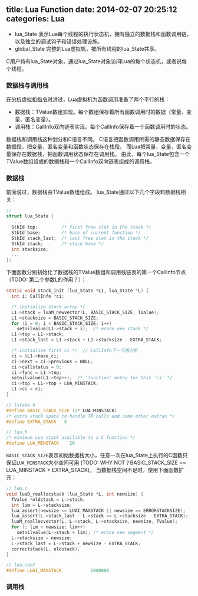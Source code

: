 title: Lua Function
date: 2014-02-07 20:25:12
categories: Lua
---

- lua_State 表示Lua每个线程的执行状态机，拥有独立的数据栈和函数调用链，以及独立的调试钩子和错误处理设施。
- global_State 完整的Lua虚拟机，被所有线程的lua_State共享。

C用户持有lua_State对象，通过lua_State对象访问Lua的每个状态机，或者说每个线程。



### 数据栈与调用栈

[在分析虚拟机指令时](http://www.findfunaax.com/notes/file/61)讲过，Lua虚拟机为函数调用准备了两个平行的栈：

- 数据栈：TValue数组实现。每个数组保存着所有函数调用时的数据（常量、变量、匿名变量）。
- 调用栈：CallInfo双向链表实现。每个CallInfo保存着一个函数调用时的状态。

数据栈和调用栈这种划分和C语言不同。
C语言把函数调用所需的静态数据保存在数据段，把变量、匿名变量和函数状态保存在栈段。
而Lua把常量、变量、匿名变量保存在数据栈，把函数调用状态保存在调用栈。
由此，每个lua_State包含一个TValue数组组成的数据栈和一个CallInfo双向链表组成的调用栈。

### 数据栈

前面说过，数据栈由TValue数组组成。
lua_State通过以下几个字段和数据栈相关：

``` c
// 
struct lua_State {
   ...
  StkId top;         /* first free slot in the stack */
  StkId base;        /* base of current function */
  StkId stack_last;  /* last free slot in the stack */
  StkId stack;       /* stack base */
  int stacksize;
  ...
};
```

下面函数分别初始化了数据栈的TValue数组和调用栈链表的第一个CallInfo节点（TODO: 第二个参数L的作用？）：

``` c
static void stack_init (lua_State *L1, lua_State *L) {
  int i; CallInfo *ci;

  /* initialize stack array */
  L1->stack = luaM_newvector(L, BASIC_STACK_SIZE, TValue);
  L1->stacksize = BASIC_STACK_SIZE;
  for (i = 0; i < BASIC_STACK_SIZE; i++)
    setnilvalue(L1->stack + i);  /* erase new stack */
  L1->top = L1->stack;
  L1->stack_last = L1->stack + L1->stacksize - EXTRA_STACK;

  /* initialize first ci */  // CallInfo下一节再分析
  ci = &L1->base_ci;
  ci->next = ci->previous = NULL;
  ci->callstatus = 0;
  ci->func = L1->top;
  setnilvalue(L1->top++);  /* 'function' entry for this 'ci' */
  ci->top = L1->top + LUA_MINSTACK;
  L1->ci = ci;
}

// lstate.h
#define BASIC_STACK_SIZE (2* LUA_MINSTACK)
/* extra stack space to handle TM calls and some other extras */
#define EXTRA_STACK   5

// lua.h
/* minimum Lua stack available to a C function */
#define LUA_MINSTACK    20
```

`BASIC_STACK_SIZE`表示初始数据栈大小，任意一次在lua_State上执行的C函数只保证`LUA_MINSTACK`大小空间可用
(TODO: WHY NOT？BASIC_STACK_SIZE == LUA_MINSTACK + EXTRA_STACK)。
当数据栈空间不足时，使用下面函数扩充：

``` c
// ldo.c
void luaD_reallocstack (lua_State *L, int newsize) {
  TValue *oldstack = L->stack;
  int lim = L->stacksize;
  lua_assert(newsize <= LUAI_MAXSTACK || newsize == ERRORSTACKSIZE);
  lua_assert(L->stack_last - L->stack == L->stacksize - EXTRA_STACK);
  luaM_reallocvector(L, L->stack, L->stacksize, newsize, TValue);
  for (; lim < newsize; lim++)
    setnilvalue(L->stack + lim); /* erase new segment */
  L->stacksize = newsize;
  L->stack_last = L->stack + newsize - EXTRA_STACK;
  correctstack(L, oldstack);
}

// lua.conf
#define LUAI_MAXSTACK           1000000
```










### 调用栈




